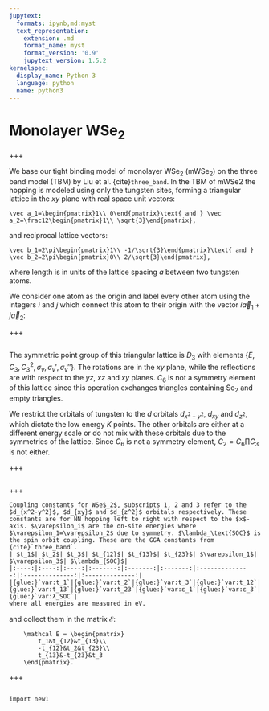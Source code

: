 ```yaml
---
jupytext:
  formats: ipynb,md:myst
  text_representation:
    extension: .md
    format_name: myst
    format_version: '0.9'
    jupytext_version: 1.5.2
kernelspec:
  display_name: Python 3
  language: python
  name: python3
---
```


# Monolayer WSe$_2$

+++

We base our tight binding model of monolayer WSe$_2$ (mWSe$_2$) on the three band model (TBM) by Liu et al. {cite}`three_band`. In the TBM of mWSe2 the hopping is modeled using only the tungsten sites, forming a triangular lattice in the $xy$ plane with real space unit vectors:
```{math}
\vec a_1=\begin{pmatrix}1\\ 0\end{pmatrix}\text{ and } \vec a_2=\frac12\begin{pmatrix}1\\ \sqrt{3}\end{pmatrix},    
```
and reciprocal lattice vectors:
```{math}
\vec b_1=2\pi\begin{pmatrix}1\\ -1/\sqrt{3}\end{pmatrix}\text{ and } \vec b_2=2\pi\begin{pmatrix}0\\ 2/\sqrt{3}\end{pmatrix},    
```
where length is in units of the lattice spacing $a$ between two tungsten atoms.

We consider one atom as the origin and label every other atom using the integers $i$ and $j$ which connect this atom to their origin with the vector $i
\vec a_1 + j\vec a_2$:

+++

```{glue:figure} fig:lattice
```

The symmetric point group of this triangular lattice is $D_3$ with elements $\{E, C_3, C^2_3,\sigma_v, \sigma_v', \sigma_v''\}$. The rotations are in the $xy$ plane, while the reflections are with respect to the $yz$, $xz$ and $xy$ planes. $C_6$ is not a symmetry element of this lattice since this operation exchanges triangles containing Se$_2$ and empty triangles.

We restrict the orbitals of tungsten to the $d$ orbitals $d_{x^2-y^2}$, $d_{xy}$ and $d_{z^2}$, which dictate the low energy $K$ points. The other orbitals are either at a different energy scale or do not mix with these orbitals due to the symmetries of the lattice. Since $C_6$ is not a symmetry element, $C_2=C_6\prod C_3$ is not either.

+++

```{glue:figure} fig:d_z2-d_xy
```

+++

```{admonition} GGA coupling constants in eV
Coupling constants for WSe$_2$, subscripts 1, 2 and 3 refer to the $d_{x^2-y^2}$, $d_{xy}$ and $d_{z^2}$ orbitals respectively. These constants are for NN hopping left to right with respect to the $x$-axis. $\varepsilon_i$ are the on-site energies where $\varepsilon_1=\varepsilon_2$ due to symmetry. $\lambda_\text{SOC}$ is the spin orbit coupling. These are the GGA constants from {cite}`three_band`.
| $t_1$| $t_2$| $t_3$| $t_{12}$| $t_{13}$| $t_{23}$| $\varepsilon_1$| $\varepsilon_3$| $\lambda_{SOC}$|
|:----:|:----:|:----:|:-------:|:-------:|:-------:|:--------------:|:--------------:|:--------------:|
|{glue:}`var:t_1`|{glue:}`var:t_2`|{glue:}`var:t_3`|{glue:}`var:t_12`|{glue:}`var:t_13`|{glue:}`var:t_23`|{glue:}`var:ε_1`|{glue:}`var:ε_3`|{glue:}`var:λ_SOC`|
where all energies are measured in eV. 
```
and collect them in the matrix $\mathcal E$:
```{math}
    \mathcal E = \begin{pmatrix}
        t_1&t_{12}&t_{13}\\
        -t_{12}&t_2&t_{23}\\
        t_{13}&-t_{23}&t_3
    \end{pmatrix}.
```

+++

```{bibliography} references.bib
```

```{code-cell} ipython3
import new1
```

```{code-cell} ipython3

```
